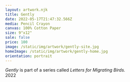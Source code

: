 ```yaml
---
layout: artwork.njk
title: Gently
date: 2022-05-17T21:47:32.566Z
media: Pencil Crayon
canvas: 100% Cotton Paper
size: 9"x12"
sale: false
price: 100
image: /static/img/artwork/gently-site.jpg
homeImage: /static/img/artwork/gently-home.jpg
orientation: portrait
---
```

*Gently* is part of a series called *Letters for Migrating Birds.*\
2022